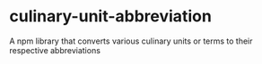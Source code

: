 # culinary-unit-abbreviation
A npm library that converts various culinary units or terms to their respective abbreviations
